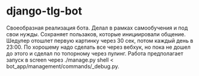 # django-tlg-bot
Своеобразная реализация бота.
Делал в рамках самообучения и под свои нужды.
Сохраняет пользаков, которые инициировали общение.
Шедулер отошлет первую картинку через  30 сек, потом каждый день в 23:00.
По хорошему надо сделать все через вебхук, но пока не дошел до этого и сделал по топорному через пулинг.
Работа предполагает запуск в screen через ./manage.py shell < bot_app/management/commands/_debug.py.
